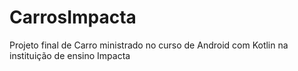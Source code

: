 # CarrosImpacta
Projeto final de Carro ministrado no curso de Android com Kotlin na instituição de ensino Impacta
